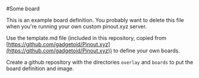 <!--
---
name: Some Board
class: board
type: other
formfactor: Custom
manufacturer: Some manufacturer inc.
description: Some board for a Raspberry pi
url: https://pinout.xyz
github: https://github.com/Frederic98/Custom_Pinout.xyz
schematic: https://github.com/Frederic98/Custom_Pinout.xyz
buy: http://pinout.xyz
image: 'someboard.png'
pincount: 40
eeprom: no
power:
  '1':
  '2':
ground:
  '6':
  '9':
  '14':
  '20':
  '25':
  '30':
  '34':
  '39':
pin:
  '3':
    mode: i2c
  '5':
    mode: i2c
  '8':
    name: Some pin
    mode: output
    active: high
  '10':
    name: Other pin
    mode: input
    active: high
i2c:
  '0x31':
    name: Some weird I2C device
    device: Some IC
-->
#Some board

This is an example board definition. You probably want to delete this file when you're running your own custom pinout.xyz server.

Use the template.md file (included in this repository, copied from [https://github.com/gadgetoid/Pinout.xyz](https://github.com/gadgetoid/Pinout.xyz)) to define your own boards.

Create a github repository with the directories `overlay` and `boards` to put the board definition and image.
